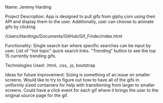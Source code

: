 Name: Jeremy Harding

Project Description: App is designed to pull gifs from giphy.com using their API and display them to the user. Additionally, user can choose to animate gifs by clicking.

/Users/Hardings/Documents/GitHub/Gif_Finder/index.html

Functionality: Single search bar where specific searches can be input by user. List of "hot topic" quick search links. "Trending" button to see the top 15 currently trending gifs.

Technologies Used: .html, .css, .js, bootstrap

Ideas for future improvement: Sizing is something of an issue on smaller screens. Would like to try to figure out how to have all of the gifs in uniformly sized containers for help with transitioning from larger to smaller screens. Could have a click event for each gif where it brings the user to the original source page for the gif. 